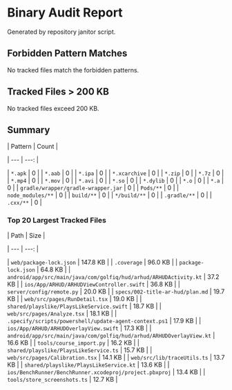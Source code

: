 # Binary Audit Report

Generated by repository janitor script.

## Forbidden Pattern Matches

No tracked files match the forbidden patterns.


## Tracked Files > 200 KB

No tracked files exceed 200 KB.


## Summary

| Pattern | Count |

| --- | ---: |

| `*.apk` | 0 |
| `*.aab` | 0 |
| `*.ipa` | 0 |
| `*.xcarchive` | 0 |
| `*.zip` | 0 |
| `*.7z` | 0 |
| `*.mp4` | 0 |
| `*.mov` | 0 |
| `*.avi` | 0 |
| `*.so` | 0 |
| `*.dylib` | 0 |
| `*.o` | 0 |
| `*.a` | 0 |
| `gradle/wrapper/gradle-wrapper.jar` | 0 |
| `Pods/**` | 0 |
| `node_modules/**` | 0 |
| `build/**` | 0 |
| `*/build/**` | 0 |
| `.gradle/**` | 0 |
| `.cxx/**` | 0 |

### Top 20 Largest Tracked Files

| Path | Size |

| --- | ---: |

| `web/package-lock.json` | 147.8 KB |
| `.coverage` | 96.0 KB |
| `package-lock.json` | 64.8 KB |
| `android/app/src/main/java/com/golfiq/hud/arhud/ARHUDActivity.kt` | 37.2 KB |
| `ios/App/ARHUD/ARHUDViewController.swift` | 36.8 KB |
| `server/config/remote.py` | 20.0 KB |
| `specs/002-title-ar-hud/plan.md` | 19.7 KB |
| `web/src/pages/RunDetail.tsx` | 19.0 KB |
| `shared/playslike/PlaysLikeService.swift` | 18.7 KB |
| `web/src/pages/Analyze.tsx` | 18.1 KB |
| `.specify/scripts/powershell/update-agent-context.ps1` | 17.9 KB |
| `ios/App/ARHUD/ARHUDOverlayView.swift` | 17.3 KB |
| `android/app/src/main/java/com/golfiq/hud/arhud/ARHUDOverlayView.kt` | 16.6 KB |
| `tools/course_import.py` | 16.2 KB |
| `shared/playslike/PlaysLikeService.ts` | 15.7 KB |
| `web/src/pages/Calibration.tsx` | 14.1 KB |
| `web/src/lib/traceUtils.ts` | 13.7 KB |
| `shared/playslike/PlaysLikeService.kt` | 13.6 KB |
| `ios/BenchRunner/BenchRunner.xcodeproj/project.pbxproj` | 13.4 KB |
| `tools/store_screenshots.ts` | 12.7 KB |